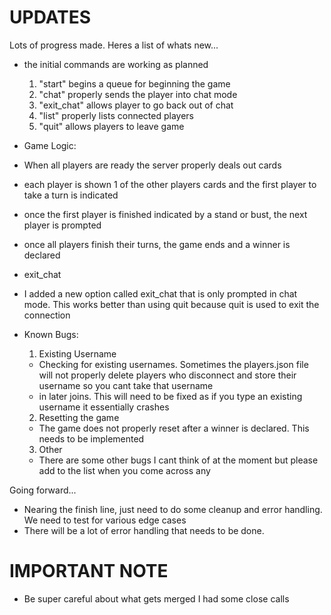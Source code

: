 # UPDATES

Lots of progress made. Heres a list of whats new...

 - the initial commands are working as planned
   1. "start" begins a queue for beginning the game
   2. "chat" properly sends the player into chat mode
   3. "exit_chat" allows player to go back out of chat
   4. "list" properly lists connected players
   5. "quit" allows players to leave game

- Game Logic:
- When all players are ready the server properly deals out cards
- each player is shown 1 of the other players cards and the first player to take a turn is indicated
- once the first player is finished indicated by a stand or bust, the next player is prompted
- once all players finish their turns, the game ends and a winner is declared

- exit_chat
- I added a new option called exit_chat that is only prompted in chat mode. This works better than using quit because quit is used to exit the connection

- Known Bugs:
  1. Existing Username
    - Checking for existing usernames. Sometimes the players.json file will not properly delete players who disconnect and store their username so you cant take that username
    - in later joins. This will need to be fixed as if you type an existing username it essentially crashes
  2. Resetting the game
    - The game does not properly reset after a winner is declared. This needs to be implemented
  3. Other
    - There are some other bugs I cant think of at the moment but please add to the list when you come across any


Going forward...
- Nearing the finish line, just need to do some cleanup and error handling. We need to test for various edge cases
- There will be a lot of error handling that needs to be done.

# IMPORTANT NOTE
- Be super careful about what gets merged I had some close calls
